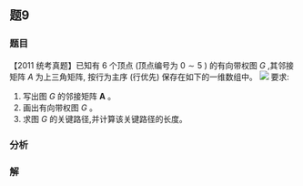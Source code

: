 ## 题9
### 题目
【2011 统考真题】已知有 6 个顶点 (顶点编号为 $0 \sim  5$ ) 的有向带权图 $G$ ,其邻接矩阵 $A$ 为上三角矩阵, 按行为主序 (行优先) 保存在如下的一维数组中。
![](https://img.hwenyi.tech/202410101533682.webp)
要求:
1. 写出图 $G$ 的邻接矩阵 $\mathbf{A}$ 。
2. 画出有向带权图 $G$ 。
3. 求图 $G$ 的关键路径,并计算该关键路径的长度。
### 分析

### 解